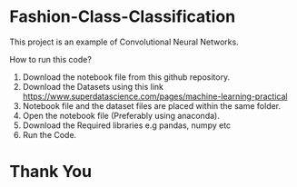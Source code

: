 # Fashion-Class-Classification

This project is an example of Convolutional Neural Networks.

How to run this code?
1) Download the notebook file from this github repository.
2) Download the Datasets using this link https://www.superdatascience.com/pages/machine-learning-practical
2) Notebook file and the dataset files are placed within the same folder.
2) Open the notebook file (Preferably using anaconda).
3) Download the Required libraries e.g pandas, numpy etc
4) Run the Code.

# Thank You
